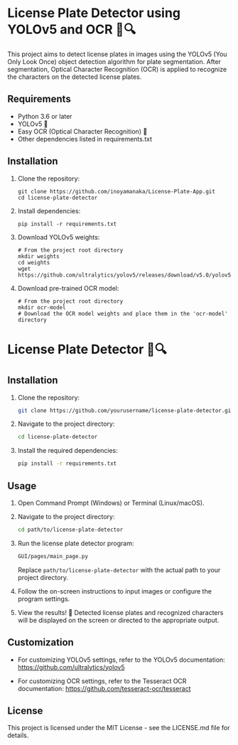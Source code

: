 # License Plate Detector using YOLOv5 and OCR 🚗🔍

This project aims to detect license plates in images using the YOLOv5 (You Only Look Once) object detection algorithm for plate segmentation. After segmentation, Optical Character Recognition (OCR) is applied to recognize the characters on the detected license plates.

## Requirements

- Python 3.6 or later
- YOLOv5 🚀
- Easy OCR (Optical Character Recognition) 📖
- Other dependencies listed in requirements.txt

## Installation

1. Clone the repository:

    ```
    git clone https://github.com/inoyamanaka/License-Plate-App.git
    cd license-plate-detector
    ```

2. Install dependencies:

    ```
    pip install -r requirements.txt
    ```

3. Download YOLOv5 weights:

    ```
    # From the project root directory
    mkdir weights
    cd weights
    wget https://github.com/ultralytics/yolov5/releases/download/v5.0/yolov5s.pt
    ```

4. Download pre-trained OCR model:

    ```
    # From the project root directory
    mkdir ocr-model
    # Download the OCR model weights and place them in the 'ocr-model' directory
    ```
# License Plate Detector 🚗🔍


## Installation

1. Clone the repository:

    ```bash
    git clone https://github.com/yourusername/license-plate-detector.git
    ```

2. Navigate to the project directory:

    ```bash
    cd license-plate-detector
    ```

3. Install the required dependencies:

    ```bash
    pip install -r requirements.txt
    ```

## Usage

1. Open Command Prompt (Windows) or Terminal (Linux/macOS).

2. Navigate to the project directory:

    ```bash
    cd path/to/license-plate-detector
    ```

3. Run the license plate detector program:

    ```bash
    GUI/pages/main_page.py
    ```

    Replace `path/to/license-plate-detector` with the actual path to your project directory.

4. Follow the on-screen instructions to input images or configure the program settings.

5. View the results! 🎉 Detected license plates and recognized characters will be displayed on the screen or directed to the appropriate output.


## Customization

- For customizing YOLOv5 settings, refer to the YOLOv5 documentation: https://github.com/ultralytics/yolov5

- For customizing OCR settings, refer to the Tesseract OCR documentation: https://github.com/tesseract-ocr/tesseract

## License

This project is licensed under the MIT License - see the LICENSE.md file for details.
